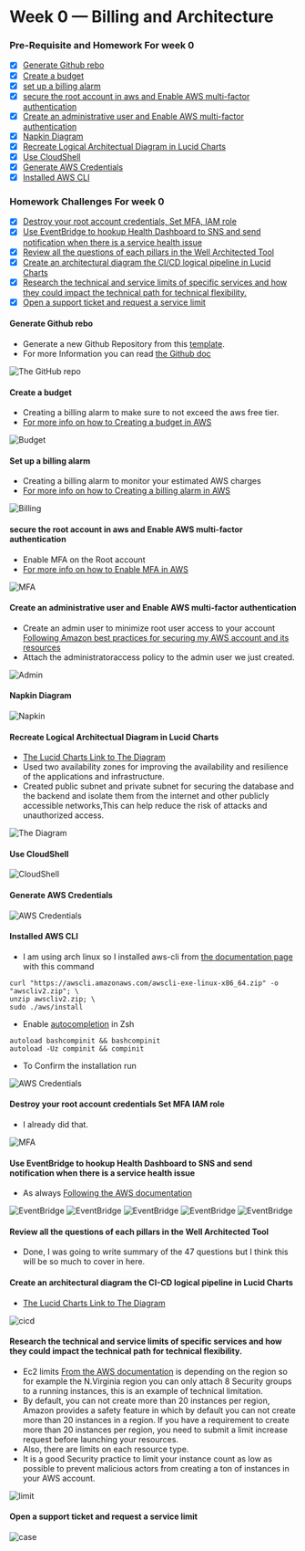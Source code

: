 # Week 0 — Billing and Architecture

### Pre-Requisite and Homework For week 0
 - [X] [Generate Github rebo](#generate-github-rebo)
 - [X] [Create a budget](#create-a-budget)
 - [X] [set up a billing alarm](#set-up-a-billing-alarm)
 - [X] [secure the root account in aws and Enable AWS multi-factor authentication](#secure-the-root-account-in-aws-and-enable-aws-multi-factor-authentication)
 - [X] [Create an administrative user and Enable AWS multi-factor authentication](#create-an-administrative-user-and-enable-aws-multi-factor-authentication)
 - [X] [Napkin Diagram](#napkin-diagram)
 - [X] [Recreate Logical Architectual Diagram in Lucid Charts](#recreate-logical-architectual-diagram-in-lucid-charts)
 - [X] [Use CloudShell](#use-cloudshell)
 - [X] [Generate AWS Credentials](#generate-aws-credentials)
 - [X] [Installed AWS CLI](#installed-aws-cli)

###  Homework Challenges For week 0
 - [X] [Destroy your root account credentials, Set MFA, IAM role](#destroy-your-root-account-credentials-set-mfa-iam-role)
 - [X] [Use EventBridge to hookup Health Dashboard to SNS and send notification when there is a service health issue](#use-eventbridge-to-hookup-health-dashboard-to-sns-and-send-notification-when-there-is-a-service-health-issue)
 - [X] [Review all the questions of each pillars in the Well Architected Tool](#review-all-the-questions-of-each-pillars-in-the-well-architected-tool)
 - [X] [Create an architectural diagram the CI/CD logical pipeline in Lucid Charts](#create-an-architectural-diagram-the-ci-cd-logical-pipeline-in-lucid-charts)
 - [X] [Research the technical and service limits of specific services and how they could impact the technical path for technical flexibility.](#research-the-technical-and-service-limits-of-specific-services-and-how-they-could-impact-the-technical-path-for-technical-flexibility.)
- [X] [Open a support ticket and request a service limit](#open-a-support-ticket-and-request-a-service-limit)

#### Generate Github rebo
- Generate a new Github Repository from this [template](https://github.com/ExamProCo/aws-bootcamp-cruddur-2023).
- For more Information you can read [the Github doc](https://docs.github.com/en/repositories/creating-and-managing-repositories/creating-a-repository-from-a-template)

![The GitHub repo](/journal/Img/week0/github-repo.png)

#### Create a budget
- Creating a billing alarm to make sure to not exceed the aws free tier.
- [For more info on how to Creating a budget in AWS](https://docs.aws.amazon.com/cost-management/latest/userguide/budgets-create.html)

![Budget](/journal/Img/week0/budget-alarm.png)
#### Set up a billing alarm
- Creating a billing alarm to monitor your estimated AWS charges
- [For more info on how to Creating a billing alarm in AWS](https://docs.aws.amazon.com/AmazonCloudWatch/latest/monitoring/monitor_estimated_charges_with_cloudwatch.html)

![Billing](/journal/Img/week0/billing-alerts.png)
#### secure the root account in aws and Enable AWS multi-factor authentication
- Enable MFA on the Root account
- [For more info on how to Enable MFA in AWS](https://docs.aws.amazon.com/IAM/latest/UserGuide/id_credentials_mfa_enable_virtual.html)

![MFA](/journal/Img/week0/MFA.png)
#### Create an administrative user and Enable AWS multi-factor authentication
- Create an admin user to minimize root user access to your account [Following Amazon best practices for securing my AWS account and its resources](https://aws.amazon.com/premiumsupport/knowledge-center/security-best-practices/)
- Attach the administratoraccess policy to the admin user we just created.

![Admin](/journal/Img/week0/IAM-Admin.png)
#### Napkin Diagram

![Napkin](/journal/Img/week0/napkin.jpg)
#### Recreate Logical Architectual Diagram in Lucid Charts

- [The Lucid Charts Link to The Diagram](https://lucid.app/lucidchart/1a6c5bc1-dda4-46a9-9b86-701cabf15d58/edit?viewport_loc=-108%2C216%2C2208%2C1004%2C0_0&invitationId=inv_4097ab4a-18ea-454a-b1cf-c127b8afb91e)
- Used two availability zones for improving the availability and resilience of the applications and infrastructure.
- Created public subnet and private subnet for securing the database and the backend and isolate them from the internet and other publicly accessible networks,This can help reduce the risk of attacks and unauthorized access.

![The Diagram](/journal/Img/week0/Diagram.png)
#### Use CloudShell

![CloudShell](/journal/Img/week0/cloudshell.png)
#### Generate AWS Credentials

![AWS Credentials](/journal/Img/week0/Credentials.png)

#### Installed AWS CLI
- I am using arch linux so I installed aws-cli from [the documentation page](https://docs.aws.amazon.com/cli/latest/userguide/getting-started-install.html) with this command
```shell
curl "https://awscli.amazonaws.com/awscli-exe-linux-x86_64.zip" -o "awscliv2.zip"; \
unzip awscliv2.zip; \
sudo ./aws/install
```
- Enable [autocompletion](https://docs.aws.amazon.com/cli/latest/userguide/cli-configure-completion.html) in Zsh
```shell
autoload bashcompinit && bashcompinit
autoload -Uz compinit && compinit
```
- To Confirm the installation run

![AWS Credentials](/journal/Img/week0/aws-cli.png)
#### Destroy your root account credentials Set MFA IAM role
- I already did that.

![MFA](/journal/Img/week0/MFA.png)
#### Use EventBridge to hookup Health Dashboard to SNS and send notification when there is a service health issue
- As always [Following the AWS documentation](https://docs.aws.amazon.com/health/latest/ug/cloudwatch-events-health.html)

![EventBridge](/journal/Img/week0/eventbridge1.png)
![EventBridge](/journal/Img/week0/eventbridge2.png)
![EventBridge](/journal/Img/week0/eventbridge3.png)
![EventBridge](/journal/Img/week0/eventbridge4.png)
![EventBridge](/journal/Img/week0/eventbridge5.png)
#### Review all the questions of each pillars in the Well Architected Tool
- Done, I was going to write summary of the 47 questions but I think this will be so much to cover in here.

#### Create an architectural diagram the CI-CD logical pipeline in Lucid Charts
- [The Lucid Charts Link to The Diagram](https://lucid.app/lucidchart/1a6c5bc1-dda4-46a9-9b86-701cabf15d58/edit?viewport_loc=-108%2C216%2C2208%2C1004%2C0_0&invitationId=inv_4097ab4a-18ea-454a-b1cf-c127b8afb91e)

![cicd](/journal/Img/week0/cicd.png)


#### Research the technical and service limits of specific services and how they could impact the technical path for technical flexibility.
- Ec2 limits [From the AWS documentation](https://docs.aws.amazon.com/AWSEC2/latest/UserGuide/ec2-resource-limits.html) is depending on the region so for example the N.Virginia region you can only attach 8 Security groups to a running instances, this is an example of technical limitation.
- By default, you can not create more than 20 instances per region, Amazon provides a safety feature in which by default you can not create more than 20 instances in a region. If you have a requirement to create more than 20 instances per region, you need to submit a limit increase request before launching your resources.
- Also, there are limits on each resource type.
- It is a good Security practice to limit your instance count as low as possible to prevent malicious actors from creating a ton of instances in your AWS account.

![limit](/journal/Img/week0/limit.png)
#### Open a support ticket and request a service limit

![case](/journal/Img/week0/case.png)
